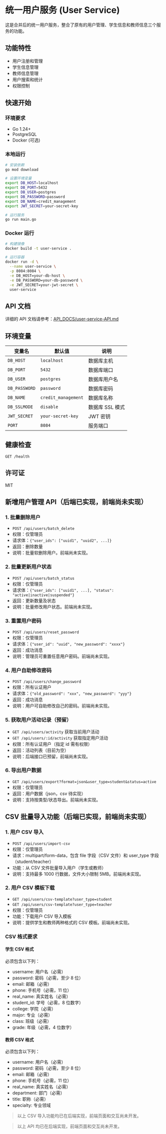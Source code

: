 # 统一用户服务 (User Service)

这是合并后的统一用户服务，整合了原有的用户管理、学生信息和教师信息三个服务的功能。

## 功能特性

- 用户注册和管理
- 学生信息管理
- 教师信息管理
- 用户搜索和统计
- 权限控制

## 快速开始

### 环境要求

- Go 1.24+
- PostgreSQL
- Docker (可选)

### 本地运行

```bash
# 安装依赖
go mod download

# 设置环境变量
export DB_HOST=localhost
export DB_PORT=5432
export DB_USER=postgres
export DB_PASSWORD=password
export DB_NAME=credit_management
export JWT_SECRET=your-secret-key

# 运行服务
go run main.go
```

### Docker 运行

```bash
# 构建镜像
docker build -t user-service .

# 运行容器
docker run -d \
  --name user-service \
  -p 8084:8084 \
  -e DB_HOST=your-db-host \
  -e DB_PASSWORD=your-db-password \
  -e JWT_SECRET=your-jwt-secret \
  user-service
```

## API 文档

详细的 API 文档请参考：[API_DOCS/user-service-API.md](../API_DOCS/user-service-API.md)

## 环境变量

| 变量名        | 默认值              | 说明            |
| ------------- | ------------------- | --------------- |
| `DB_HOST`     | `localhost`         | 数据库主机      |
| `DB_PORT`     | `5432`              | 数据库端口      |
| `DB_USER`     | `postgres`          | 数据库用户名    |
| `DB_PASSWORD` | `password`          | 数据库密码      |
| `DB_NAME`     | `credit_management` | 数据库名称      |
| `DB_SSLMODE`  | `disable`           | 数据库 SSL 模式 |
| `JWT_SECRET`  | `your-secret-key`   | JWT 密钥        |
| `PORT`        | `8084`              | 服务端口        |

## 健康检查

```
GET /health
```

## 许可证

MIT

## 新增用户管理 API（后端已实现，前端尚未实现）

### 1. 批量删除用户

- `POST /api/users/batch_delete`
- 权限：仅管理员
- 请求体：`{"user_ids": ["uuid1", "uuid2", ...]}`
- 返回：删除数量
- 说明：批量软删除用户。前端尚未实现。

### 2. 批量更新用户状态

- `POST /api/users/batch_status`
- 权限：仅管理员
- 请求体：`{"user_ids": ["uuid1", ...], "status": "active|inactive|suspended"}`
- 返回：更新数量及状态
- 说明：批量修改用户状态。前端尚未实现。

### 3. 重置用户密码

- `POST /api/users/reset_password`
- 权限：仅管理员
- 请求体：`{"user_id": "uuid", "new_password": "xxxx"}`
- 返回：成功消息
- 说明：管理员可重置任意用户密码。前端尚未实现。

### 4. 用户自助修改密码

- `POST /api/users/change_password`
- 权限：所有认证用户
- 请求体：`{"old_password": "xxx", "new_password": "yyy"}`
- 返回：成功消息
- 说明：用户可自助修改自己的密码。前端尚未实现。

### 5. 获取用户活动记录（预留）

- `GET /api/users/activity` 获取当前用户活动
- `GET /api/users/:id/activity` 获取指定用户活动
- 权限：所有认证用户（指定 id 需有权限）
- 返回：活动列表（目前为空）
- 说明：后端接口已预留，前端尚未实现。

### 6. 导出用户数据

- `GET /api/users/export?format=json&user_type=student&status=active`
- 权限：仅管理员
- 返回：用户数据（json，csv 待实现）
- 说明：支持按类型/状态导出。前端尚未实现。

## CSV 批量导入功能（后端已实现，前端尚未实现）

### 1. 用户 CSV 导入

- `POST /api/users/import-csv`
- 权限：仅管理员
- 请求：multipart/form-data，包含 file 字段（CSV 文件）和 user_type 字段（student/teacher）
- 功能：从 CSV 文件批量导入用户（学生或教师）
- 说明：支持最多 1000 行数据，文件大小限制 5MB。前端尚未实现。

### 2. 用户 CSV 模板下载

- `GET /api/users/csv-template?user_type=student`
- `GET /api/users/csv-template?user_type=teacher`
- 权限：仅管理员
- 功能：下载用户 CSV 导入模板
- 说明：提供学生和教师两种格式的 CSV 模板。前端尚未实现。

### CSV 格式要求

#### 学生 CSV 格式

必须包含以下列：

- username: 用户名（必需）
- password: 密码（必需，至少 8 位）
- email: 邮箱（必需）
- phone: 手机号（必需，11 位）
- real_name: 真实姓名（必需）
- student_id: 学号（必需，8 位数字）
- college: 学院（必需）
- major: 专业（必需）
- class: 班级（必需）
- grade: 年级（必需，4 位数字）

#### 教师 CSV 格式

必须包含以下列：

- username: 用户名（必需）
- password: 密码（必需，至少 8 位）
- email: 邮箱（必需）
- phone: 手机号（必需，11 位）
- real_name: 真实姓名（必需）
- department: 部门（必需）
- title: 职称（必需）
- specialty: 专业领域

> 以上 CSV 导入功能均已在后端实现，前端页面和交互尚未开发。

> 以上 API 均已在后端实现，前端页面和交互尚未开发。
